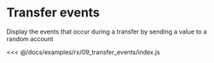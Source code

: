 # Transfer events

Display the events that occur during a transfer by sending a value to a random account

<<< @/docs/examples/rx/09_transfer_events/index.js
